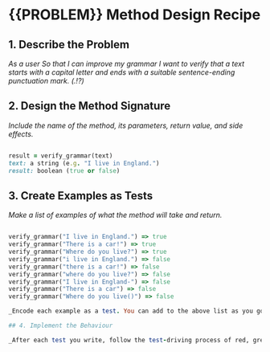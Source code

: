 # {{PROBLEM}} Method Design Recipe

## 1. Describe the Problem

_As a user
So that I can improve my grammar
I want to verify that a text starts with a capital letter and ends with a suitable sentence-ending punctuation mark. (.!?)_

## 2. Design the Method Signature

_Include the name of the method, its parameters, return value, and side effects._

```ruby

result = verify_grammar(text)
text: a string (e.g. "I live in England.")
result: boolean (true or false)

```

## 3. Create Examples as Tests

_Make a list of examples of what the method will take and return._

```ruby

verify_grammar("I live in England.") => true
verify_grammar("There is a car!") => true
verify_grammar("Where do you live?") => true
verify_grammar("i live in England.") => false
verify_grammar("there is a car!") => false
verify_grammar("where do you live?") => false
verify_grammar("I live in England-") => false
verify_grammar("There is a car") => false
verify_grammar("Where do you live()") => false

_Encode each example as a test. You can add to the above list as you go._

## 4. Implement the Behaviour

_After each test you write, follow the test-driving process of red, green, refactor to implement the behaviour._
